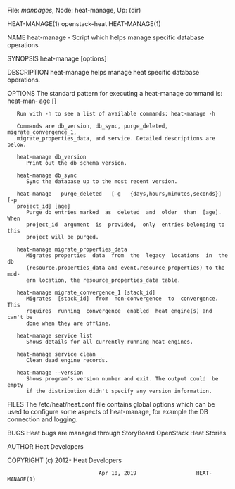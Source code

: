 File: *manpages*,  Node: heat-manage,  Up: (dir)

HEAT-MANAGE(1)                  openstack-heat                  HEAT-MANAGE(1)



NAME
       heat-manage - Script which helps manage specific database operations

SYNOPSIS
       heat-manage <action> [options]

DESCRIPTION
       heat-manage helps manage heat specific database operations.

OPTIONS
       The  standard pattern for executing a heat-manage command is: heat-man‐
       age <command> [<args>]

       Run with -h to see a list of available commands: heat-manage -h

       Commands are db_version, db_sync, purge_deleted, migrate_convergence_1,
       migrate_properties_data, and service. Detailed descriptions are below.

       heat-manage db_version
          Print out the db schema version.

       heat-manage db_sync
          Sync the database up to the most recent version.

       heat-manage   purge_deleted   [-g   {days,hours,minutes,seconds}]   [-p
       project_id] [age]
          Purge db entries marked  as  deleted  and  older  than  [age].  When
          project_id  argument  is  provided,  only  entries belonging to this
          project will be purged.

       heat-manage migrate_properties_data
          Migrates properties  data  from  the  legacy  locations  in  the  db
          (resource.properties_data and event.resource_properties) to the mod‐
          ern location, the resource_properties_data table.

       heat-manage migrate_convergence_1 [stack_id]
          Migrates  [stack_id]  from  non-convergence  to  convergence.   This
          requires  running  convergence  enabled  heat engine(s) and can't be
          done when they are offline.

       heat-manage service list
          Shows details for all currently running heat-engines.

       heat-manage service clean
          Clean dead engine records.

       heat-manage --version
          Shows program's version number and exit. The output could  be  empty
          if the distribution didn't specify any version information.

FILES
       The  /etc/heat/heat.conf file contains global options which can be used
       to configure some aspects of heat-manage, for example the DB connection
       and logging.

BUGS
       Heat bugs are managed through StoryBoard OpenStack Heat Stories

AUTHOR
       Heat Developers

COPYRIGHT
       (c) 2012- Heat Developers




                                 Apr 10, 2019                   HEAT-MANAGE(1)
